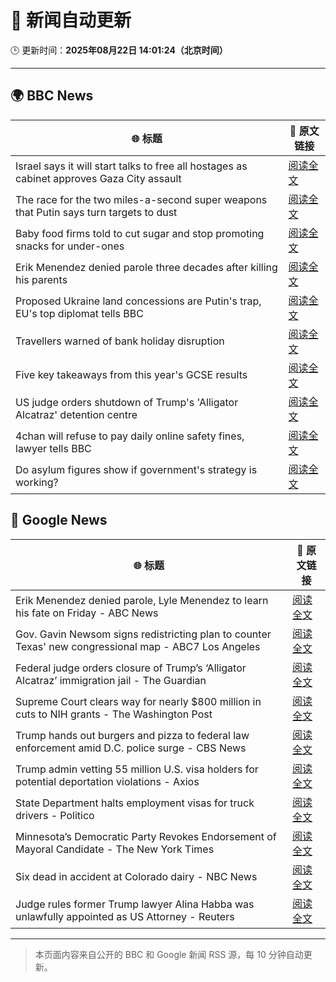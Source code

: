 # 🧠 新闻自动更新

🕒 更新时间：**2025年08月22日 14:01:24（北京时间）**

---

## 🌍 BBC News

| 🌐 标题 | 🔗 原文链接 |
|--------|-------------|
| Israel says it will start talks to free all hostages as cabinet approves Gaza City assault | [阅读全文](https://www.bbc.com/news/articles/c754kknw2g2o?at_medium=RSS&at_campaign=rss) |
| The race for the two miles-a-second super weapons that Putin says turn targets to dust | [阅读全文](https://www.bbc.com/news/articles/cgeqj1q8gj4o?at_medium=RSS&at_campaign=rss) |
| Baby food firms told to cut sugar and stop promoting snacks for under-ones | [阅读全文](https://www.bbc.com/news/articles/cvgpld8p9rqo?at_medium=RSS&at_campaign=rss) |
| Erik Menendez denied parole three decades after killing his parents | [阅读全文](https://www.bbc.com/news/articles/c3wnlldjp20o?at_medium=RSS&at_campaign=rss) |
| Proposed Ukraine land concessions are Putin's trap, EU's top diplomat tells BBC | [阅读全文](https://www.bbc.com/news/articles/cp8zdezm507o?at_medium=RSS&at_campaign=rss) |
| Travellers warned of bank holiday disruption | [阅读全文](https://www.bbc.com/news/articles/c1kzrxwjnryo?at_medium=RSS&at_campaign=rss) |
| Five key takeaways from this year's GCSE results | [阅读全文](https://www.bbc.com/news/articles/c70x5j8z34do?at_medium=RSS&at_campaign=rss) |
| US judge orders shutdown of Trump's 'Alligator Alcatraz' detention centre | [阅读全文](https://www.bbc.com/news/articles/c5y3lwze2njo?at_medium=RSS&at_campaign=rss) |
| 4chan will refuse to pay daily online safety fines, lawyer tells BBC | [阅读全文](https://www.bbc.com/news/articles/cq68j5g2nr1o?at_medium=RSS&at_campaign=rss) |
| Do asylum figures show if government's strategy is working? | [阅读全文](https://www.bbc.com/news/articles/cx2x371g2k8o?at_medium=RSS&at_campaign=rss) |

## 📰 Google News

| 🌐 标题 | 🔗 原文链接 |
|--------|-------------|
| Erik Menendez denied parole, Lyle Menendez to learn his fate on Friday - ABC News | [阅读全文](https://news.google.com/rss/articles/CBMingFBVV95cUxQaWJGSmlJMzNLdHBlbnJlTjBrd3E1a19xS0dveTJwN1JUeHNLVnFidk1EMklZcUpadjR2SW5qMXBIU0lnSzBHUnVSUE1iN3BPTkRhSlpSd0NaT0JrVm1uU09VUXBmMGZTREMtQXJCclU0YUpGN3Z1M1V4Mm5tWVdLYmNpd3N2S1hXazJveDZnOGlfeUVOdTMwNWFKMUtCZ9IBowFBVV95cUxNajZBTU1NUU1qSTFoOS1fbTlOUm9GeVhXTnFoS2pKSWZVZno0aGVmbmkyaFRwVUNGTWphS2dTdG51Tm1fY3Y5bUlLN3I3UTBuZTV1WHUyN084clBpbzRxdzZIdkhyX0dQY012N2dUQ1BJemNwZTJ5MnR4SU5mVUVObWQ5Y1FHNnp4dVV6RG8zTENTdXJESnVWUmwyRDRlaHB3T0JR?oc=5) |
| Gov. Gavin Newsom signs redistricting plan to counter Texas' new congressional map - ABC7 Los Angeles | [阅读全文](https://news.google.com/rss/articles/CBMi1AFBVV95cUxPV1p2WW9oMzVEVllIVU9oazFaM0JLVVpNVE1CLWNVREhEaWFjdklVRzg5b2ZNS3pyOWFDVGlzV1ZfVkl6YlM5Z1hfNzhva0p3dDE1OTFuNXhXVTBXbTNBOE1taXVqMjlkZUQ1RFV4czk5N2RTTFhTaG5fNy0zcFA5YXZpU212c3Njem1lQS16Y2tsZDlMU212T2dsVW5EMjRYQkVzTHlPNlIzdU1HUDlBR2xWNUVYeGt3dldMUFdQMmxwdE5mTkttdklCeEc0YUlQWm9wVA?oc=5) |
| Federal judge orders closure of Trump’s ‘Alligator Alcatraz’ immigration jail - The Guardian | [阅读全文](https://news.google.com/rss/articles/CBMijgFBVV95cUxOUC1sXzgwZk5FU1B0LUZ5X0xhVlREM0V6MTMzSDdnN1JFTHc0cVR2c0hnZDFEUXNtbEVrWkc5YlZWbkExOWxmVHNTbWJaeXZMVnh5VE96bTdabUppcUF0RkNrU0ROT2hjUko5VF9TSnBiMVI0ckVDVkE5TThhZ1dFV2tsUEhUTFZlWm9sOTlR?oc=5) |
| Supreme Court clears way for nearly $800 million in cuts to NIH grants - The Washington Post | [阅读全文](https://news.google.com/rss/articles/CBMirgFBVV95cUxNNTJOb0JfclE2UWxfcS1ubkRPQThPeUxSYkozby1fS284TExPYUd5SDh3dU4wM1hscGliVm1oeW1oNEwxZVZrSE9icExnQjdLazZCbVdRWHBJVEtlQnU5ODFVYllrdHVCSHdfOEJYeVZKeTF3R1prRlJfLXRlRXQ3UkpZLXh0WDdVSlFTeC1DMk5RQ1NjczJfb0MxNktaUUdCUWZyWGJxck8zTUZQWXc?oc=5) |
| Trump hands out burgers and pizza to federal law enforcement amid D.C. police surge - CBS News | [阅读全文](https://news.google.com/rss/articles/CBMidkFVX3lxTE03aWZiS19NYklPeEZiLU9DNk40SnQ2VWhPT2tlZWNyLW1uSlFHTnYxcEIxV0Q5Rm80OVVwMU94VndoZTBXMGFfT2VCNmtNb09ENDNwcUl3YXNnMWIwZU1yWmNzdnFESnQwZjVJbWUtX2I5bVZoMXfSAXtBVV95cUxQSWFZLU15UVQ0OElRV0ZGeWhsSlFDdWVjR0NmMGsxVUVWMWJCTDNkb1NWUFNSVXdjUl9USU5GZG1jWjYteWZubUxQdjRSZTVaMGNDUzJQNG1uQmhSdHNyZG12TzZYNUxGbm9Yd0ROOVRTWjBXbVVTQlp3Um8?oc=5) |
| Trump admin vetting 55 million U.S. visa holders for potential deportation violations - Axios | [阅读全文](https://news.google.com/rss/articles/CBMif0FVX3lxTFB4UWhwZEptOTRPbVRzMUlFdFVMejMwYTgyOE5SdWZKZUFJNjFzdUdzenM1T29uVWZQUXZ3WTlRaDF6SUZaajVvZnNGbFhsOTBoTDczNkVlbW5ZQk44T2g1bFlPQ3NUcWFBN29LalN3QmNBcWRQVGxOSG1ENjIwaUE?oc=5) |
| State Department halts employment visas for truck drivers - Politico | [阅读全文](https://news.google.com/rss/articles/CBMingFBVV95cUxOQW5NeklMRzFQVWZCR0gtOVlzM0VRdndLOW1kMWpCeUROLXBYeEhCRnRhd0FUWEZ6S1FCNzI0WnZfdTBQcFRCR2R0QS1XQ1NFRzE3S0hwdWZvc19vUDJuNlJIX1hJZ0s2aEdRSnRTdjBlRUgycExXbExhaUowaDIwRjNLcUhMa21ac0xocjJlNUZNRG9HOWwtaHFKSDVSUQ?oc=5) |
| Minnesota’s Democratic Party Revokes Endorsement of Mayoral Candidate - The New York Times | [阅读全文](https://news.google.com/rss/articles/CBMisAFBVV95cUxPZDd6WlNSaGE3bWhqV3BKMGllZ0FJMlRCWlVFQ2F6c3c4UmI5WE12aVRBaUthWExqbnVOcTc0dE9nY2d2VklEM2tnbkxZSjB2Wjd5QVFiTEZNXzh6VmRwVW9WYm13aXVEYWFTWjBrSkxjV1VuOXFGSnJxSEVoZ0dwdW1xSjBCMjllWFE2TmdoZi1WTEVSVnBwNmRudC15X3Q4MDZNNEJXZlI5V3VuUmRjLQ?oc=5) |
| Six dead in accident at Colorado dairy - NBC News | [阅读全文](https://news.google.com/rss/articles/CBMieEFVX3lxTE9ScnEtZC1lMG9Fazk5MnlNVGo2djZvU1dpWGxVdnZoVEZXelNVNnNYMUhKZEdkZEVmcXJ3NXkzYzZXbWU2Ylp5NGZIcURvTEtudEFESFdKcHdVRHhqcUJ0d3NYbUk0SjAxREJmSnR1a2IzUm11UkY2LdIBVkFVX3lxTE1qeVVmTU1yMXpaZ291WXhWUFRPVjlZamFRMDUwc0RFY1o3TjBTTEVXMlFVS3NWWFNtV3M3TnpTZ2FuR01OYVc5SkljcTJnR0hibUNOaUl3?oc=5) |
| Judge rules former Trump lawyer Alina Habba was unlawfully appointed as US Attorney - Reuters | [阅读全文](https://news.google.com/rss/articles/CBMizgFBVV95cUxNZ0piZTZ1ck4wbGRjbGMtd0JON29CMm42V05TQ1ZLanVjQ3kyTzhSc2h6QmJLRE1TQ3d4cFNQUWotT0sxNnVUZFdlRGUyWjh6YWtIcXBIZWx5SnZNdUh2eHFTakVRYWZPWk1peGtlekQzZTdBeVFLdGstQndVX0R1d3Zzb2ZJUlJ5bVliYW5Ha3BiZWRJc2dMTHVHa1o0MDZIVTkweEdaV3VueUtXaXlubjNtWnZpcTFoT2NVZ2wwNGxvQWVVN0xRdDA5Y2RKQQ?oc=5) |

---
> 本页面内容来自公开的 BBC 和 Google 新闻 RSS 源，每 10 分钟自动更新。